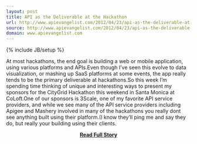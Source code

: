 ```yaml
---
layout: post
title: API as the Deliverable at the Hackathon
url: http://www.apievangelist.com/2012/04/23/api-as-the-deliverable-at-the-hackathon/
source: http://www.apievangelist.com/2012/04/23/api-as-the-deliverable-at-the-hackathon/
domain: www.apievangelist.com
---
```

{% include JB/setup %}<p>At most hackathons, the end goal is building a web or mobile application, using various platforms and APIs.Even though I&rsquo;ve seen this evolve to data visualization, or mashing up SaaS platforms at some events, the app really tends to be the primary deliverable at hackathons.So this week I&rsquo;m spending time thinking of unique and interesting ways to present my sponsors for the CityGrid Hackathon this weekend in Santa Monica at CoLoft.One of our sponsors is 3Scale, one of my favorite API service providers, and while we see many of the API service providers including Apigee and Mashery involved in many of the hackathons you really dont see anything built using their platform.(I know they&rsquo;ll ping me and say they do, but really your building using their clients.</p>
<center><p><a href="http://www.apievangelist.com/2012/04/23/api-as-the-deliverable-at-the-hackathon/" style='padding:25px; font-sze:18px; font-weight: bold;'>Read Full Story</a></p></center>
